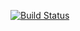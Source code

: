 [![Build Status](https://travis-ci.org/dlhedglin/Bugtastic.svg?branch=master)](https://travis-ci.org/dlhedglin/Bugtastic)
